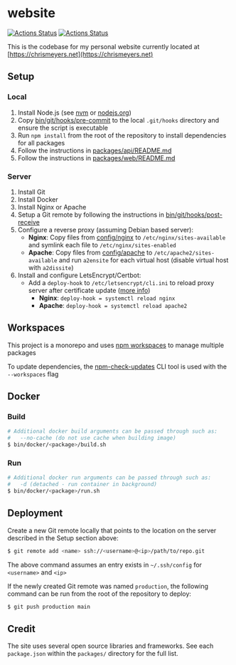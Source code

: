 # website
[![Actions Status](https://github.com/chrismeyers/website/actions/workflows/api.yml/badge.svg)](https://github.com/chrismeyers/website/actions/workflows/api.yml) [![Actions Status](https://github.com/chrismeyers/website/actions/workflows/web.yml/badge.svg)](https://github.com/chrismeyers/website/actions/workflows/web.yml)

This is the codebase for my personal website currently located at [https://chrismeyers.net](https://chrismeyers.net)

## Setup
### Local
1. Install Node.js (see [nvm](https://github.com/nvm-sh/nvm) or [nodejs.org](https://nodejs.org/en/download))
1. Copy [bin/git/hooks/pre-commit](bin/git/hooks/pre-commit) to the local `.git/hooks` directory and ensure the script is executable
1. Run `npm install` from the root of the repository to install dependencies for all packages
1. Follow the instructions in [packages/api/README.md](packages/api/README.md)
1. Follow the instructions in [packages/web/README.md](packages/web/README.md)

### Server
1. Install Git
1. Install Docker
1. Install Nginx or Apache
1. Setup a Git remote by following the instructions in [bin/git/hooks/post-receive](bin/git/hooks/post-receive)
1. Configure a reverse proxy (assuming Debian based server):
    - **Nginx**: Copy files from [config/nginx](config/nginx) to `/etc/nginx/sites-available` and symlink each file to `/etc/nginx/sites-enabled`
    - **Apache**: Copy files from [config/apache](config/apache) to `/etc/apache2/sites-available` and run `a2ensite` for each virtual host (disable virtual host with `a2dissite`)
1. Install and configure LetsEncrypt/Certbot:
    + Add a `deploy-hook` to `/etc/letsencrypt/cli.ini` to reload proxy server after certificate update ([more info](https://blog.arnonerba.com/2019/01/lets-encrypt-how-to-automatically-restart-nginx-with-certbot))
        - **Nginx**: `deploy-hook = systemctl reload nginx`
        - **Apache**: `deploy-hook = systemctl reload apache2`

## Workspaces
This project is a monorepo and uses [npm workspaces](https://docs.npmjs.com/cli/v8/using-npm/workspaces) to manage multiple packages

To update dependencies, the [npm-check-updates](https://github.com/raineorshine/npm-check-updates) CLI tool is used with the `--workspaces` flag

## Docker
### Build
```sh
# Additional docker build arguments can be passed through such as:
#   --no-cache (do not use cache when building image)
$ bin/docker/<package>/build.sh
```

### Run
```sh
# Additional docker run arguments can be passed through such as:
#   -d (detached - run container in background)
$ bin/docker/<package>/run.sh
```

## Deployment
Create a new Git remote locally that points to the location on the server described in the Setup section above:
```sh
$ git remote add <name> ssh://<username>@<ip>/path/to/repo.git
```
The above command assumes an entry exists in `~/.ssh/config` for `<username>` and `<ip>`

If the newly created Git remote was named `production`, the following command can be run from the root of the repository to deploy:
```sh
$ git push production main
```

## Credit
The site uses several open source libraries and frameworks. See each `package.json` within the `packages/` directory for the full list.
